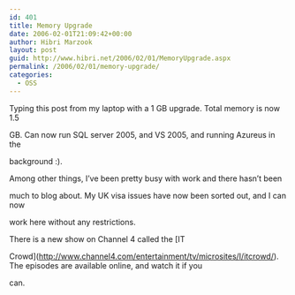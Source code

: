 ```yaml
---
id: 401
title: Memory Upgrade
date: 2006-02-01T21:09:42+00:00
author: Hibri Marzook
layout: post
guid: http://www.hibri.net/2006/02/01/MemoryUpgrade.aspx
permalink: /2006/02/01/memory-upgrade/
categories:
  - OSS
---
```

Typing this post from my laptop with a 1 GB upgrade. Total memory is now 1.5
  
GB. Can now run SQL server 2005, and VS 2005, and running Azureus in the
  
background :).

Among other things, I&#8217;ve been pretty busy with work and there hasn&#8217;t been
  
much to blog about. My UK visa issues have now been sorted out, and I can now
  
work here without any restrictions.

There is a new show on Channel 4 called the [IT
  
Crowd](http://www.channel4.com/entertainment/tv/microsites/I/itcrowd/). The episodes are available online, and watch it if you
  
can.
